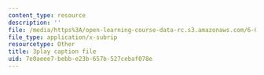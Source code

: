 ```yaml
---
content_type: resource
description: ''
file: /media/https%3A/open-learning-course-data-rc.s3.amazonaws.com/6-042j-mathematics-for-computer-science-spring-2015/7e0aeee7bebbe23b657b527cebaf078e_ZDQk45NQbEo.srt
file_type: application/x-subrip
resourcetype: Other
title: 3play caption file
uid: 7e0aeee7-bebb-e23b-657b-527cebaf078e
---
```

